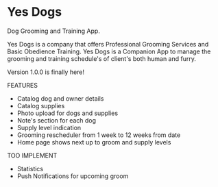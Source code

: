 # Yes Dogs

Dog Grooming and Training App.

Yes Dogs is a company that offers Professional Grooming Services 
and Basic Obedience Training. Yes Dogs is a Companion App to 
manage the grooming and training schedule's of client's both 
human and furry.

Version 1.0.0 is finally here!

FEATURES

- Catalog dog and owner details
- Catalog supplies
- Photo upload for dogs and supplies
- Note's section for each dog
- Supply level indication
- Grooming rescheduler from 1 week to 12 weeks from date
- Home page shows next up to groom and supply levels

TOO IMPLEMENT
- Statistics
- Push Notifications for upcoming groom
